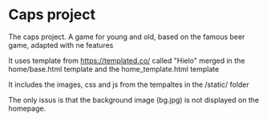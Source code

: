 # Caps project

The caps project. A game for young and old, based on the famous beer game, adapted with ne features

It uses template from https://templated.co/ called "Hielo" merged in the home/base.html template and the home_template.html template

It includes the images, css and js from the tempaltes in the /static/ folder

The only issus is that the background image (bg.jpg) is not displayed on the homepage.


